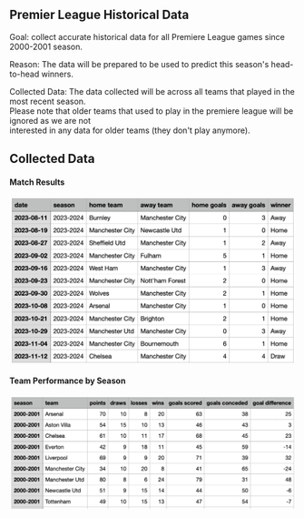 ## Premier League Historical Data

Goal: collect accurate historical data for all Premiere League games since 2000-2001 season.<br>

Reason: The data will be prepared to be used to predict this season's head-to-head winners.<br>

Collected Data: The data collected will be across all teams that played in the most recent season.<br>
Please note that older teams that used to play in the premiere league will be ignored as we are not<br>
interested in any data for older teams (they don't play anymore).

## Collected Data

#### Match Results

<img src="https://github.com/walidrafeii/PremiereLeagueData/blob/main/static/match_results_example.png">

#### Team Performance by Season

<img src="https://github.com/walidrafeii/PremiereLeagueData/blob/main/static/team_perf_by_season_example.png">

